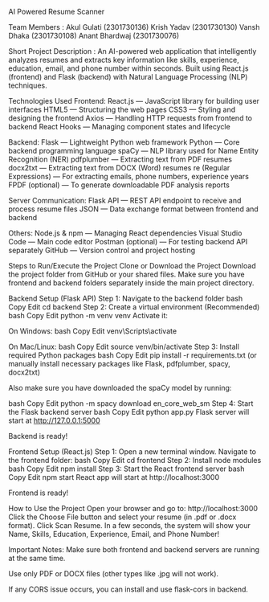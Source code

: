 AI Powered Resume Scanner 

Team Members :
Akul Gulati (2301730136)
Krish Yadav (2301730130)
Vansh Dhaka (2301730108)
Anant Bhardwaj (2301730076)

Short Project Description :
An AI-powered web application that intelligently analyzes resumes and extracts key information like skills, experience, education, email, and phone number within seconds.
Built using React.js (frontend) and Flask (backend) with Natural Language Processing (NLP) techniques.

Technologies Used
Frontend:
React.js — JavaScript library for building user interfaces
HTML5 — Structuring the web pages
CSS3 — Styling and designing the frontend
Axios — Handling HTTP requests from frontend to backend
React Hooks — Managing component states and lifecycle

Backend:
Flask — Lightweight Python web framework
Python — Core backend programming language
spaCy — NLP library used for Name Entity Recognition (NER)
pdfplumber — Extracting text from PDF resumes
docx2txt — Extracting text from DOCX (Word) resumes
re (Regular Expressions) — For extracting emails, phone numbers, experience years
FPDF (optional) — To generate downloadable PDF analysis reports

Server Communication:
Flask API — REST API endpoint to receive and process resume files
JSON — Data exchange format between frontend and backend

Others:
Node.js & npm — Managing React dependencies
Visual Studio Code — Main code editor
Postman (optional) — For testing backend API separately
GitHub — Version control and project hosting


Steps to Run/Execute the Project
Clone or Download the Project
Download the project folder from GitHub or your shared files.
Make sure you have frontend and backend folders separately inside the main project directory.

Backend Setup (Flask API)
Step 1: Navigate to the backend folder
bash
Copy
Edit
cd backend
Step 2: Create a virtual environment (Recommended)
bash
Copy
Edit
python -m venv venv
Activate it:

On Windows:
bash
Copy
Edit
venv\Scripts\activate

On Mac/Linux:
bash
Copy
Edit
source venv/bin/activate
Step 3: Install required Python packages
bash
Copy
Edit
pip install -r requirements.txt
(or manually install necessary packages like Flask, pdfplumber, spacy, docx2txt)

Also make sure you have downloaded the spaCy model by running:

bash
Copy
Edit
python -m spacy download en_core_web_sm
Step 4: Start the Flask backend server
bash
Copy
Edit
python app.py
Flask server will start at http://127.0.0.1:5000

Backend is ready!

Frontend Setup (React.js)
Step 1: Open a new terminal window.
Navigate to the frontend folder:
bash
Copy
Edit
cd frontend
Step 2: Install node modules
bash
Copy
Edit
npm install
Step 3: Start the React frontend server
bash
Copy
Edit
npm start
React app will start at http://localhost:3000

Frontend is ready!

How to Use the Project
Open your browser and go to: http://localhost:3000
Click the Choose File button and select your resume (in .pdf or .docx format).
Click Scan Resume.
In a few seconds, the system will show your Name, Skills, Education, Experience, Email, and Phone Number!

Important Notes:
Make sure both frontend and backend servers are running at the same time.

Use only PDF or DOCX files (other types like .jpg will not work).

If any CORS issue occurs, you can install and use flask-cors in backend.



